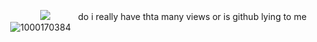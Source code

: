 ⠀⠀⠀⠀⠀⠀![](https://komarev.com/ghpvc/?username=your-github-username&color=ff4787)⠀⠀⠀⠀ do i really have thta many views or is github lying to me
⠀
⠀
![1000170384](https://github.com/user-attachments/assets/380e4028-ac28-4c2b-b48d-34c8597921bc)
